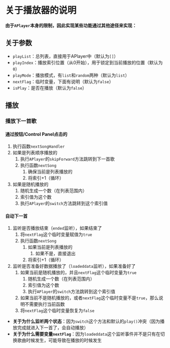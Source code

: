 # 关于播放器的说明

**由于`APlayer`本身的限制，因此实现某些功能通过其他途径来实现：**

## 关于参数

- `playList`：总列表，直接用于APlayer中（默认为`[]`）
- `playIndex`：播放索引位置（从0开始），用于锁定到当前播放的位置（默认为`0`）
- `playMode`：播放模式，有`list`和`random`两种（默认为`list`）
- `nextFlag`：临时变量，下面有说明（默认为`false`）
- `isPlay`：是否在播放（默认为`false`）

## 播放

### 播放下一首歌

#### 通过按钮/Control Panel点击的

1. 执行函数`nextSongHandler`
2. 如果是列表顺序播放的
   1. 执行`APlayer`的`skipForward`方法跳转到下一首歌
   2. 执行函数`nextSong`
      1. 确保当前是列表播放的
      2. 将索引+1（循环）
3. 如果是随机播放的
   1. 随机生成一个数（在列表范围内）
   2. 索引值为这个数
   3. 执行`APlayer`的`switch`方法跳转到这个索引值

#### 自动下一首

1. 监听是否播放结束（`ended`监听），如果结束了
   1. 将`nextFlag`这个临时变量赋值为`true`
   2. 执行函数`nextSong`
      1. 如果当前是列表播放的
         1. 如果不是，直接退出
      2. 将索引+1（循环）
2. 监听是否准备好数据播放了（`loadeddata`监听），如果准备好了
   1. 如果当前是随机播放的，并且`nextFlag`这个临时变量为`true`
      1. 随机生成一个数（在列表范围内）
      2. 索引值为这个数
      3. 执行`APlayer`的`switch`方法跳转到这个索引值
   2. 如果当前不是随机播放的，或者`nextFlag`这个临时变量不是`true`，那么说明不需要执行当前函数
   3. 将`nextFlag`这个临时变量恢复为`false`

* **关于为什么监听两个状态**：因为`switch`这个方法和默认的`play()`冲突（因为播放完成就进入下一首了，会自动播放）
* **关于为什么需要变量`nextFlag`**：因为`loadeddata`这个监听事件并不是只有在切换歌曲时候发生，可能导致在播放的时候发生